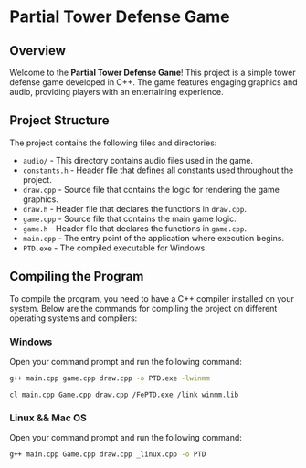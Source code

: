 # Partial Tower Defense Game

## Overview
Welcome to the **Partial Tower Defense Game**! This project is a simple tower defense game developed in C++. The game features engaging graphics and audio, providing players with an entertaining experience. 


## Project Structure

The project contains the following files and directories:

- `audio/` - This directory contains audio files used in the game.
- `constants.h` - Header file that defines all constants used throughout the project.
- `draw.cpp` - Source file that contains the logic for rendering the game graphics.
- `draw.h` - Header file that declares the functions in `draw.cpp`.
- `game.cpp` - Source file that contains the main game logic.
- `game.h` - Header file that declares the functions in `game.cpp`.
- `main.cpp` - The entry point of the application where execution begins.
- `PTD.exe` - The compiled executable for Windows.

## Compiling the Program

To compile the program, you need to have a C++ compiler installed on your system. Below are the commands for compiling the project on different operating systems and compilers:

### Windows
Open your command prompt and run the following command:
```bash GCC
g++ main.cpp game.cpp draw.cpp -o PTD.exe -lwinmm
```


``` MSVC
cl main.cpp Game.cpp draw.cpp /FePTD.exe /link winmm.lib
```

### Linux && Mac OS
Open your command prompt and run the following command:
```bash
g++ main.cpp Game.cpp draw.cpp _linux.cpp -o PTD
```
